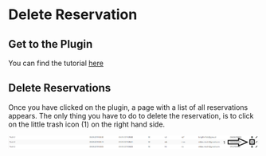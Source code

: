 # Delete Reservation

## Get to the Plugin

You can find the tutorial [here](<https://github.com/towa-digital/intern-table-reservation/blob/master/docs/features/manage%20reservations/add%20reservation%20(backend).md>)

## Delete Reservations

Once you have clicked on the plugin, a page with a list of all reservations appears. The only thing you have to do to delete the reservation, is to click on the little trash icon (1) on the right hand side.

![menu](./../../assets/deletereservation1.png)
